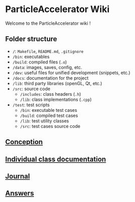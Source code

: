 # ParticleAccelerator Wiki

Welcome to the ParticleAccelerator wiki !

## Folder structure

- `/`: `Makefile`, `README.md`, `.gitignore`
- `/bin`: executables
- `/build`: compiled files (`.o`)
- `/data`: images, saves, config, etc.
- `/dev`: useful files for unified development (snippets, etc.)
- `/docs`: documentation for the project
- `/lib`: third party libraries (openGL, Qt, etc.)
- `/src`: source code
	- `/includes`: class headers (`.h`)
	- `/lib`: class implementations (`.cpp`)
- `/test`: test scripts
	- `/bin`: executable test cases
	- `/build`: compiled test cases
	- `/lib`: test utility classes
	- `/src`: test cases source code

## [Conception](./Conception.md)

## [Individual class documentation](./Classes)

## [Journal](./Journal.md)

## [Answers](./Réponses.md)